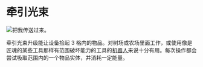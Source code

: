 # 牵引光束

![把我传送过来。](oredict:oc:tractorBeamUpgrade)

牵引光束升级能让设备捡起 3 格内的物品。对树场或农场里面工作，或使用像是匠魂的某些工具那样有范围破坏能力的工具的[机器人](../block/robot.md)来说十分有用。每次操作都会尝试吸取范围内的一个物品实体，并消耗一定能量。
